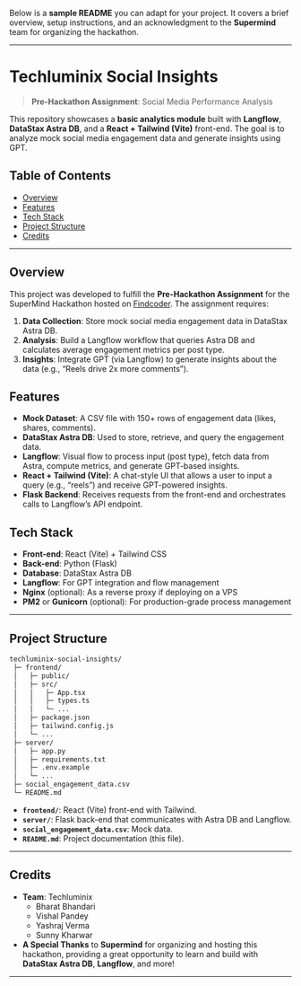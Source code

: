 Below is a **sample README** you can adapt for your project. It covers a brief overview, setup instructions, and an acknowledgment to the **Supermind** team for organizing the hackathon.

---

# Techluminix Social Insights

> **Pre-Hackathon Assignment**: Social Media Performance Analysis

This repository showcases a **basic analytics module** built with **Langflow**, **DataStax Astra DB**, and a **React + Tailwind (Vite)** front-end. The goal is to analyze mock social media engagement data and generate insights using GPT.

## Table of Contents

- [Overview](#overview)
- [Features](#features)
- [Tech Stack](#tech-stack)
- [Project Structure](#project-structure)
- [Credits](#credits)

---

## Overview

This project was developed to fulfill the **Pre-Hackathon Assignment** for the SuperMind Hackathon hosted on [Findcoder](https://www.findcoder.io/). The assignment requires:

1. **Data Collection**: Store mock social media engagement data in DataStax Astra DB.
2. **Analysis**: Build a Langflow workflow that queries Astra DB and calculates average engagement metrics per post type.
3. **Insights**: Integrate GPT (via Langflow) to generate insights about the data (e.g., “Reels drive 2x more comments”).

## Features

- **Mock Dataset**: A CSV file with 150+ rows of engagement data (likes, shares, comments).
- **DataStax Astra DB**: Used to store, retrieve, and query the engagement data.
- **Langflow**: Visual flow to process input (post type), fetch data from Astra, compute metrics, and generate GPT-based insights.
- **React + Tailwind (Vite)**: A chat-style UI that allows a user to input a query (e.g., “reels”) and receive GPT-powered insights.
- **Flask Backend**: Receives requests from the front-end and orchestrates calls to Langflow’s API endpoint.

## Tech Stack

- **Front-end**: React (Vite) + Tailwind CSS
- **Back-end**: Python (Flask)
- **Database**: DataStax Astra DB
- **Langflow**: For GPT integration and flow management
- **Nginx** (optional): As a reverse proxy if deploying on a VPS
- **PM2** or **Gunicorn** (optional): For production-grade process management

---

## Project Structure

```bash
techluminix-social-insights/
 ├─ frontend/
 │   ├─ public/
 │   ├─ src/
 │   │   ├─ App.tsx
 │   │   ├─ types.ts
 │   │   └─ ...
 │   ├─ package.json
 │   ├─ tailwind.config.js
 │   └─ ...
 ├─ server/
 │   ├─ app.py
 │   ├─ requirements.txt
 │   ├─ .env.example
 │   └─ ...
 ├─ social_engagement_data.csv
 └─ README.md
```

- **`frontend/`**: React (Vite) front-end with Tailwind.
- **`server/`**: Flask back-end that communicates with Astra DB and Langflow.
- **`social_engagement_data.csv`**: Mock data.
- **`README.md`**: Project documentation (this file).

---

## Credits

- **Team**: Techluminix
  - Bharat Bhandari
  - Vishal Pandey
  - Yashraj Verma
  - Sunny Kharwar
- **A Special Thanks** to **Supermind** for organizing and hosting this hackathon, providing a great opportunity to learn and build with **DataStax Astra DB**, **Langflow**, and more!

---
